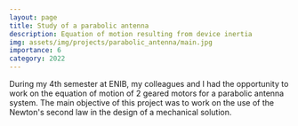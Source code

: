 ```yaml
---
layout: page
title: Study of a parabolic antenna
description: Equation of motion resulting from device inertia
img: assets/img/projects/parabolic_antenna/main.jpg
importance: 6
category: 2022
---
```

During my 4th semester at ENIB, my colleagues and I had the opportunity to work on the equation of motion of 2 geared motors for a parabolic antenna system. The main objective of this project was to work on the use of the Newton's second law in the design of a mechanical solution.
